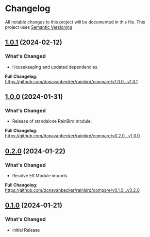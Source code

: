 # Changelog

All notable changes to this project will be documented in this file. This project uses [Semantic Versioning](https://semver.org/)

## [1.0.1](https://github.com/donavanbecker/rainbird/tag/v1.0.1) (2024-02-12)

### What's Changed
- Housekeeping and updated dependencies.

**Full Changelog**: https://github.com/donavanbecker/rainbird/compare/v1.0.0...v1.0.1

## [1.0.0](https://github.com/donavanbecker/rainbird/tag/v1.0.0) (2024-01-31)

### What's Changed
- Release of standalone RainBird module.

**Full Changelog**: https://github.com/donavanbecker/rainbird/compare/v0.2.0...v1.0.0

## [0.2.0](https://github.com/donavanbecker/rainbird/tag/v0.2.0) (2024-01-22)

### What's Changed
- Resolve ES Module imports

**Full Changelog**: https://github.com/donavanbecker/rainbird/compare/v0.1.0...v0.2.0

## [0.1.0](https://github.com/donavanbecker/rainbird/tag/v0.1.0) (2024-01-21)

### What's Changed
- Initial Release
